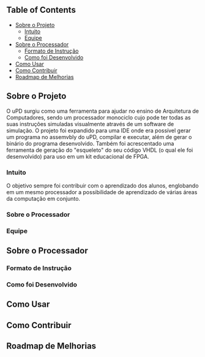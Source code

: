 <!-- TABLE OF CONTENTS -->
## Table of Contents

* [Sobre o Projeto](#about-the-project)
  * [Intuito](#objective)
  * [Equipe](#team)
* [Sobre o Processador](#about-processpr)
  * [Formato de Instrução](#instruction-format)
  * [Como foi Desenvolvido](#development-processor)
* [Como Usar](#how-to-use)
* [Como Contribuir](#how-to-contribute)
* [Roadmap de Melhorias](#roadmap)
   
<!-- ABOUT THE PROJECT -->
## Sobre o Projeto
O uPD surgiu como uma ferramenta para ajudar no ensino de Arquitetura de Computadores, sendo um processador monociclo cujo pode ter todas as suas instruções simuladas visualmente através de um software de simulação. O projeto foi expandido para uma IDE onde era possível gerar um programa no assemvbly do uPD, compilar e executar, além de gerar o binário do programa desenvolvido. Também foi acrescentado uma ferramenta de geração do "esqueleto" do seu código VHDL (o qual ele foi desenvolvido) para uso em um kit educacional de FPGA.
### Intuito
O objetivo sempre foi contribuir com o aprendizado dos alunos, englobando em um mesmo processador a possibilidade de aprendizado de várias áreas da computação em conjunto.
### Sobre o Processador

### Equipe


<!-- ABOUT THE PROCESSOR -->
## Sobre o Processador

### Formato de Instrução

### Como foi Desenvolvido


<!-- HOW TO USE -->
## Como Usar


<!-- HOW TO CONTRIBUTE -->
## Como Contribuir


<!-- ROADMAP -->
## Roadmap de Melhorias
